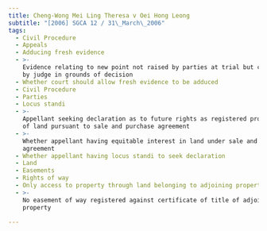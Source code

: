 ```yaml
---
title: Cheng-Wong Mei Ling Theresa v Oei Hong Leong
subtitle: "[2006] SGCA 12 / 31\_March\_2006"
tags:
  - Civil Procedure
  - Appeals
  - Adducing fresh evidence
  - >-
    Evidence relating to new point not raised by parties at trial but considered
    by judge in grounds of decision
  - Whether court should allow fresh evidence to be adduced
  - Civil Procedure
  - Parties
  - Locus standi
  - >-
    Appellant seeking declaration as to future rights as registered proprietor
    of land pursuant to sale and purchase agreement
  - >-
    Whether appellant having equitable interest in land under sale and purchase
    agreement
  - Whether appellant having locus standi to seek declaration
  - Land
  - Easements
  - Rights of way
  - Only access to property through land belonging to adjoining property
  - >-
    No easement of way registered against certificate of title of adjoining
    property

---
```


